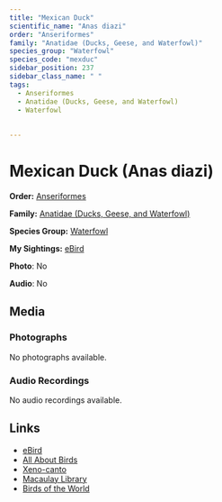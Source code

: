 ```yaml
---
title: "Mexican Duck"
scientific_name: "Anas diazi"
order: "Anseriformes"
family: "Anatidae (Ducks, Geese, and Waterfowl)"
species_group: "Waterfowl"
species_code: "mexduc"
sidebar_position: 237
sidebar_class_name: " "
tags: 
  - Anseriformes
  - Anatidae (Ducks, Geese, and Waterfowl)
  - Waterfowl
  
  
---
```


# Mexican Duck (Anas diazi)

**Order:** [Anseriformes](/tags/anseriformes)

**Family:** [Anatidae (Ducks, Geese, and Waterfowl)](/tags/anatidae-ducks-geese-and-waterfowl)

**Species Group:** [Waterfowl](/tags/waterfowl)

**My Sightings:** [eBird](https://ebird.org/lifelist?r=world&time=life&spp=mexduc)

**Photo**: No 

**Audio**: No

## Media
### Photographs
No photographs available.

### Audio Recordings
No audio recordings available.

## Links
* [eBird](https://ebird.org/species/mexduc) 
* [All About Birds](https://www.allaboutbirds.org/guide/mexduc) 
* [Xeno-canto](https://www.xeno-canto.org/species/anas-diazi) 
* [Macaulay Library](https://search.macaulaylibrary.org/catalog?taxonCode=mexduc&sort=rating_rank_desc)
* [Birds of the World](https://birdsoftheworld.org/bow/species/mexduc)
